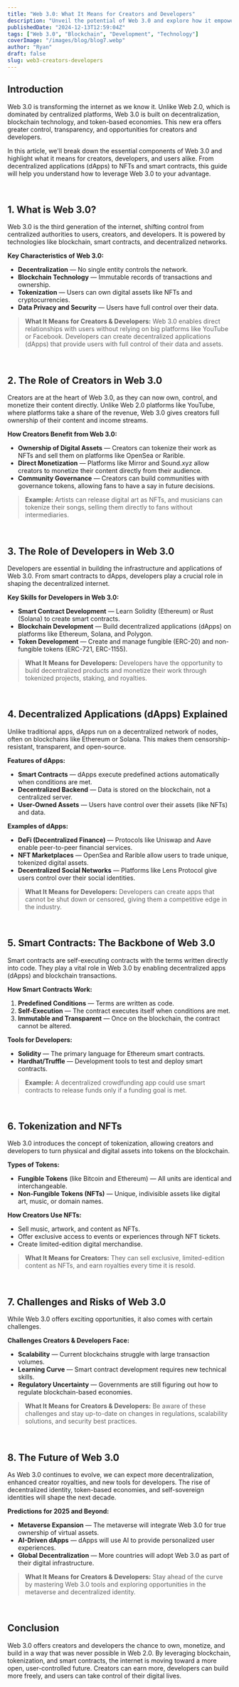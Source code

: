 ```yaml
---
title: "Web 3.0: What It Means for Creators and Developers"
description: "Unveil the potential of Web 3.0 and explore how it empowers creators and developers in the era of decentralization, blockchain, and token-based economies."
publishedDate: "2024-12-13T12:59:04Z"
tags: ["Web 3.0", "Blockchain", "Development", "Technology"]
coverImage: "/images/blog/blog7.webp"
author: "Ryan"
draft: false
slug: web3-creators-developers
---
```


## **Introduction**

Web 3.0 is transforming the internet as we know it. Unlike Web 2.0, which is dominated by centralized platforms, Web 3.0 is built on decentralization, blockchain technology, and token-based economies. This new era offers greater control, transparency, and opportunities for creators and developers.

In this article, we'll break down the essential components of Web 3.0 and highlight what it means for creators, developers, and users alike. From decentralized applications (dApps) to NFTs and smart contracts, this guide will help you understand how to leverage Web 3.0 to your advantage.

<br>

## **1. What is Web 3.0?**

Web 3.0 is the third generation of the internet, shifting control from centralized authorities to users, creators, and developers. It is powered by technologies like blockchain, smart contracts, and decentralized networks.

**Key Characteristics of Web 3.0:**

- **Decentralization** — No single entity controls the network.
- **Blockchain Technology** — Immutable records of transactions and ownership.
- **Tokenization** — Users can own digital assets like NFTs and cryptocurrencies.
- **Data Privacy and Security** — Users have full control over their data.

> **What It Means for Creators & Developers:** Web 3.0 enables direct relationships with users without relying on big platforms like YouTube or Facebook. Developers can create decentralized applications (dApps) that provide users with full control of their data and assets.

<br>

## **2. The Role of Creators in Web 3.0**

Creators are at the heart of Web 3.0, as they can now own, control, and monetize their content directly. Unlike Web 2.0 platforms like YouTube, where platforms take a share of the revenue, Web 3.0 gives creators full ownership of their content and income streams.

**How Creators Benefit from Web 3.0:**

- **Ownership of Digital Assets** — Creators can tokenize their work as NFTs and sell them on platforms like OpenSea or Rarible.
- **Direct Monetization** — Platforms like Mirror and Sound.xyz allow creators to monetize their content directly from their audience.
- **Community Governance** — Creators can build communities with governance tokens, allowing fans to have a say in future decisions.

> **Example:** Artists can release digital art as NFTs, and musicians can tokenize their songs, selling them directly to fans without intermediaries.

<br>

## **3. The Role of Developers in Web 3.0**

Developers are essential in building the infrastructure and applications of Web 3.0. From smart contracts to dApps, developers play a crucial role in shaping the decentralized internet.

**Key Skills for Developers in Web 3.0:**

- **Smart Contract Development** — Learn Solidity (Ethereum) or Rust (Solana) to create smart contracts.
- **Blockchain Development** — Build decentralized applications (dApps) on platforms like Ethereum, Solana, and Polygon.
- **Token Development** — Create and manage fungible (ERC-20) and non-fungible tokens (ERC-721, ERC-1155).

> **What It Means for Developers:** Developers have the opportunity to build decentralized products and monetize their work through tokenized projects, staking, and royalties.

<br>

## **4. Decentralized Applications (dApps) Explained**

Unlike traditional apps, dApps run on a decentralized network of nodes, often on blockchains like Ethereum or Solana. This makes them censorship-resistant, transparent, and open-source.

**Features of dApps:**

- **Smart Contracts** — dApps execute predefined actions automatically when conditions are met.
- **Decentralized Backend** — Data is stored on the blockchain, not a centralized server.
- **User-Owned Assets** — Users have control over their assets (like NFTs) and data.

**Examples of dApps:**

- **DeFi (Decentralized Finance)** — Protocols like Uniswap and Aave enable peer-to-peer financial services.
- **NFT Marketplaces** — OpenSea and Rarible allow users to trade unique, tokenized digital assets.
- **Decentralized Social Networks** — Platforms like Lens Protocol give users control over their social identities.

> **What It Means for Developers:** Developers can create apps that cannot be shut down or censored, giving them a competitive edge in the industry.

<br>

## **5. Smart Contracts: The Backbone of Web 3.0**

Smart contracts are self-executing contracts with the terms written directly into code. They play a vital role in Web 3.0 by enabling decentralized apps (dApps) and blockchain transactions.

**How Smart Contracts Work:**

1. **Predefined Conditions** — Terms are written as code.
2. **Self-Execution** — The contract executes itself when conditions are met.
3. **Immutable and Transparent** — Once on the blockchain, the contract cannot be altered.

**Tools for Developers:**

- **Solidity** — The primary language for Ethereum smart contracts.
- **Hardhat/Truffle** — Development tools to test and deploy smart contracts.

> **Example:** A decentralized crowdfunding app could use smart contracts to release funds only if a funding goal is met.

<br>

## **6. Tokenization and NFTs**

Web 3.0 introduces the concept of tokenization, allowing creators and developers to turn physical and digital assets into tokens on the blockchain.

**Types of Tokens:**

- **Fungible Tokens** (like Bitcoin and Ethereum) — All units are identical and interchangeable.
- **Non-Fungible Tokens (NFTs)** — Unique, indivisible assets like digital art, music, or domain names.

**How Creators Use NFTs:**

- Sell music, artwork, and content as NFTs.
- Offer exclusive access to events or experiences through NFT tickets.
- Create limited-edition digital merchandise.

> **What It Means for Creators:** They can sell exclusive, limited-edition content as NFTs, and earn royalties every time it is resold.

<br>

## **7. Challenges and Risks of Web 3.0**

While Web 3.0 offers exciting opportunities, it also comes with certain challenges.

**Challenges Creators & Developers Face:**

- **Scalability** — Current blockchains struggle with large transaction volumes.
- **Learning Curve** — Smart contract development requires new technical skills.
- **Regulatory Uncertainty** — Governments are still figuring out how to regulate blockchain-based economies.

> **What It Means for Creators & Developers:** Be aware of these challenges and stay up-to-date on changes in regulations, scalability solutions, and security best practices.

<br>

## **8. The Future of Web 3.0**

As Web 3.0 continues to evolve, we can expect more decentralization, enhanced creator royalties, and new tools for developers. The rise of decentralized identity, token-based economies, and self-sovereign identities will shape the next decade.

**Predictions for 2025 and Beyond:**

- **Metaverse Expansion** — The metaverse will integrate Web 3.0 for true ownership of virtual assets.
- **AI-Driven dApps** — dApps will use AI to provide personalized user experiences.
- **Global Decentralization** — More countries will adopt Web 3.0 as part of their digital infrastructure.

> **What It Means for Creators & Developers:** Stay ahead of the curve by mastering Web 3.0 tools and exploring opportunities in the metaverse and decentralized identity.

<br>

## **Conclusion**

Web 3.0 offers creators and developers the chance to own, monetize, and build in a way that was never possible in Web 2.0. By leveraging blockchain, tokenization, and smart contracts, the internet is moving toward a more open, user-controlled future. Creators can earn more, developers can build more freely, and users can take control of their digital lives.
